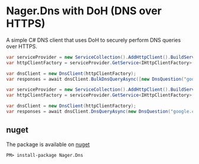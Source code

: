 # Nager.Dns with DoH (DNS over HTTPS)

A simple C# DNS client that uses DoH to securely perform DNS queries over HTTPS.

```cs
var serviceProvider = new ServiceCollection().AddHttpClient().BuildServiceProvider();
var httpClientFactory = serviceProvider.GetService<IHttpClientFactory>();

var dnsClient = new DnsClient(httpClientFactory);
var responses = await dnsClient.BulkDnsQueryAsync([new DnsQuestion("google.com", DnsAnswerType.A), new DnsQuestion("microsoft.com", DnsAnswerType.A)], DnsProvider.Google);
```

```cs
var serviceProvider = new ServiceCollection().AddHttpClient().BuildServiceProvider();
var httpClientFactory = serviceProvider.GetService<IHttpClientFactory>();

var dnsClient = new DnsClient(httpClientFactory);
var responses = await dnsClient.DnsQueryAsync(new DnsQuestion("google.com", DnsAnswerType.A), DnsProvider.Google);
```

## nuget

The package is available on [nuget](https://www.nuget.org/packages/Nager.Dns)
```
PM> install-package Nager.Dns
```
